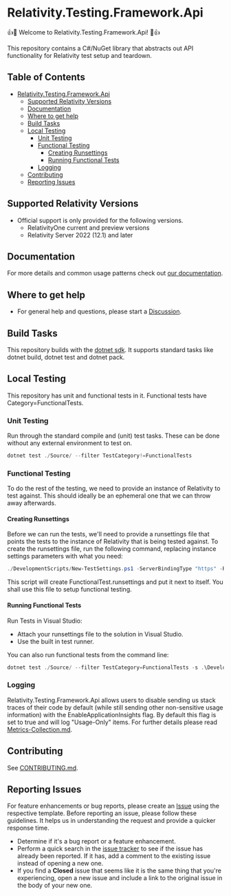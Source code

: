 # Relativity.Testing.Framework.Api

:+1::tada: Welcome to Relativity.Testing.Framework.Api! :tada::+1:

This repository contains a C#/NuGet library that abstracts out API functionality for Relativity test setup and teardown.

## Table of Contents

- [Relativity.Testing.Framework.Api](#relativitytestingframeworkapi)
  - [Supported Relativity Versions](#supported-relativity-versions)
  - [Documentation](#documentation)
  - [Where to get help](#where-to-get-help)
  - [Build Tasks](#build-tasks)
  - [Local Testing](#local-testing)
    - [Unit Testing](#unit-testing)
    - [Functional Testing](#functional-testing)
      - [Creating Runsettings](#creating-runsettings)
      - [Running Functional Tests](#running-functional-tests)
    - [Logging](#Logging)
  - [Contributing](#contributing)
  - [Reporting Issues](#reporting-issues)

## Supported Relativity Versions

- Official support is only provided for the following versions.
  - RelativityOne current and preview versions
  - Relativity Server 2022 (12.1) and later

## Documentation

For more details and common usage patterns check out [our documentation](https://relativitydev.github.io/relativity.testing.framework.api/).

## Where to get help

- For general help and questions, please start a [Discussion](https://github.com/relativitydev/relativity.testing.framework.api/discussions).

## Build Tasks

This repository builds with the [dotnet sdk](https://dotnet.microsoft.com/download). It supports standard tasks like dotnet build, dotnet test and dotnet pack.

## Local Testing

This repository has unit and functional tests in it. Functional tests have Category=FunctionalTests.

### Unit Testing

Run through the standard compile and (unit) test tasks. These can be done without any external environment to test on.

```PowerShell
dotnet test ./Source/ --filter TestCategory!=FunctionalTests
```

### Functional Testing

To do the rest of the testing, we need to provide an instance of Relativity to test against.
This should ideally be an ephemeral one that we can throw away afterwards.

#### Creating Runsettings

Before we can run the tests, we'll need to provide a runsettings file that points the tests to the instance of Relativity that is being tested against.
To create the runsettings file, run the following command, replacing instance settings parameters with what you need:

```PowerShell
./DevelopmentScripts/New-TestSettings.ps1 -ServerBindingType "https" -RelativityHostAddress "YOUR_HOST_ADDRESS" -AdminUsername "YOUR_ADMIN_USERNAME" -AdminPassword "YOUR_ADMIN_PASSWORD"

```
This script will create FunctionalTest.runsettings and put it next to itself. You shall use this file to setup functional testing.

#### Running Functional Tests

Run Tests in Visual Studio:

- Attach your runsettings file to the solution in Visual Studio.
- Use the built in test runner.

You can also run functional tests from the command line:

```PowerShell
dotnet test ./Source/ --filter TestCategory=FunctionalTests -s .\DevelopmentScripts\FunctionalTest.runsettings

```

### Logging

Relativity.Testing.Framework.Api allows users to disable sending us stack traces of their code by default (while still sending other non-sensitive usage information) with the EnableApplicationInsights flag. By default this flag is set to true and will log "Usage-Only" items. For further details please read [Metrics-Collection.md](https://github.com/relativitydev/relativity.testing.framework.api/blob/master/source/Relativity.Testing.Framework.Api.Documentation/articles/Metrics-Collection.md).

## Contributing

See [CONTRIBUTING.md](https://github.com/relativitydev/relativity.testing.framework.api/blob/master/CONTRIBUTING.md).

## Reporting Issues

For feature enhancements or bug reports, please create an [Issue](https://github.com/relativitydev/relativity.testing.framework.api/issues) using the respective template. Before reporting an issue, please follow these guidelines. It helps us in understanding the request and provide a quicker response time.

- Determine if it's a bug report or a feature enhancement.
- Perform a quick search in the [issue tracker](https://github.com/relativitydev/relativity.testing.framework.api/issues) to see if the issue has already been reported. If it has, add a comment to the existing issue instead of opening a new one.
- If you find a **Closed** issue that seems like it is the same thing that you're experiencing, open a new issue and include a link to the original issue in the body of your new one.
